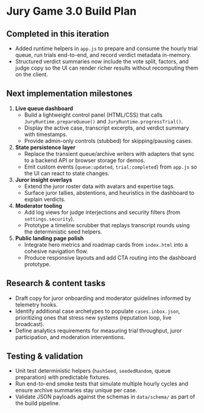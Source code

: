# Jury Game 3.0 Build Plan

## Completed in this iteration
- Added runtime helpers in `app.js` to prepare and consume the hourly trial queue, run trials end-to-end, and record verdict metadata in-memory.
- Structured verdict summaries now include the vote split, factors, and judge copy so the UI can render richer results without recomputing them on the client.

## Next implementation milestones
1. **Live queue dashboard**
   - Build a lightweight control panel (HTML/CSS) that calls `JuryRuntime.prepareQueue()` and `JuryRuntime.progressTrial()`.
   - Display the active case, transcript excerpts, and verdict summary with timestamps.
   - Provide admin-only controls (stubbed) for skipping/pausing cases.
2. **State persistence layer**
   - Replace the transient queue/archive writers with adapters that sync to a backend API or browser storage for demos.
   - Emit custom events (`queue:updated`, `trial:completed`) from `app.js` so the UI can react to state changes.
3. **Juror insight overlays**
   - Extend the juror roster data with avatars and expertise tags.
   - Surface juror tallies, abstentions, and heuristics in the dashboard to explain verdicts.
4. **Moderator tooling**
   - Add log views for judge interjections and security filters (from `settings.security`).
   - Prototype a timeline scrubber that replays transcript rounds using the deterministic seed helpers.
5. **Public landing page polish**
   - Integrate hero metrics and roadmap cards from `index.html` into a cohesive navigation flow.
   - Produce responsive layouts and add CTA routing into the dashboard prototype.

## Research & content tasks
- Draft copy for juror onboarding and moderator guidelines informed by telemetry hooks.
- Identify additional case archetypes to populate `cases.inbox.json`, prioritizing ones that stress new systems (reputation loop, live broadcast).
- Define analytics requirements for measuring trial throughput, juror participation, and moderation interventions.

## Testing & validation
- Unit test deterministic helpers (`hashSeed`, `seededRandom`, queue preparation) with predictable fixtures.
- Run end-to-end smoke tests that simulate multiple hourly cycles and ensure archive summaries stay unique per case.
- Validate JSON payloads against the schemas in `data/schema/` as part of the build pipeline.

